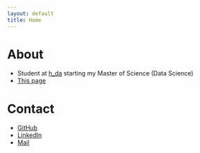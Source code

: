 ```yaml
---
layout: default
title: Home
---
```


# About
- Student at [h_da](https://h-da.de/) starting my Master of Science (Data Science)
- [This page](https://github.com/moukle/moukle.github.io)

# Contact
- [GitHub](https://github.com/moukle)
- [LinkedIn](https://linkedin.com/in/moritz-klein-2393731a2)
- [Mail](mailto:moritz.klein@pm.me)
